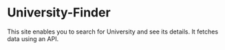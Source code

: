 # University-Finder

This site enables you to search for University and see its details.
It fetches data using an API.
